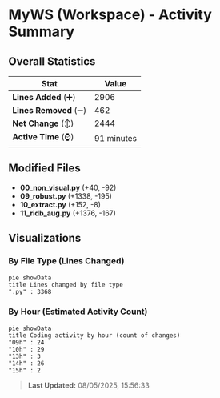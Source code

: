 # MyWS (Workspace) - Activity Summary 

## Overall Statistics

| Stat                   | Value                                                             |
| ---------------------- | ----------------------------------------------------------------- |
| **Lines Added** (➕)   | 2906                                          |
| **Lines Removed** (➖) | 462                                        |
| **Net Change** (↕)    | 2444                |
| **Active Time** (⌚)   | 91 minutes |


## Modified Files
- **00_non_visual.py** (+40, -92)
- **09_robust.py** (+1338, -195)
- **10_extract.py** (+152, -8)
- **11_ridb_aug.py** (+1376, -167)

## Visualizations

### By File Type (Lines Changed)

```mermaid
pie showData
title Lines changed by file type
".py" : 3368
```

### By Hour (Estimated Activity Count)

```mermaid
pie showData
title Coding activity by hour (count of changes)
"09h" : 24
"10h" : 29
"13h" : 3
"14h" : 26
"15h" : 2
```


> **Last Updated:** 08/05/2025, 15:56:33